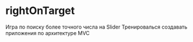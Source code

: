 # rightOnTarget
Игра по поиску более точного числа на Slider
Тренировалься создавать приложения по архитектуре MVC 
